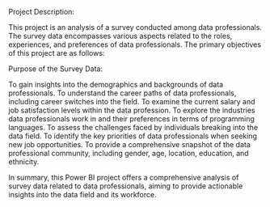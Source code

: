 Project Description:

This project is an analysis of a survey conducted among data professionals. The survey data encompasses various aspects related to the roles, experiences, and preferences of data professionals. The primary objectives of this project are as follows:

Purpose of the Survey Data:

To gain insights into the demographics and backgrounds of data professionals.
To understand the career paths of data professionals, including career switches into the field.
To examine the current salary and job satisfaction levels within the data profession.
To explore the industries data professionals work in and their preferences in terms of programming languages.
To assess the challenges faced by individuals breaking into the data field.
To identify the key priorities of data professionals when seeking new job opportunities.
To provide a comprehensive snapshot of the data professional community, including gender, age, location, education, and ethnicity.

In summary, this Power BI project offers a comprehensive analysis of survey data related to data professionals, aiming to provide actionable insights into the data field and its workforce.

